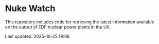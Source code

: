# Nuke Watch

This repository includes code for retrieving the latest information available on the output of EDF nuclear power plants in the UK.

Last updated: 2025-10-25 19:08
